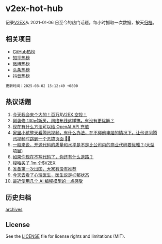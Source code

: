 # v2ex-hot-hub

 记录[V2EX](https://www.v2ex.com/)从 2021-01-06 日至今的热门话题。每小时抓取一次数据，按天[归档](archives)。
 
 ## 相关项目

- [GitHub热榜](https://github.com/lonnyzhang423/github-hot-hub)
- [知乎热榜](https://github.com/lonnyzhang423/zhihu-hot-hub)
- [微博热榜](https://github.com/lonnyzhang423/weibo-hot-hub)
- [头条热榜](https://github.com/lonnyzhang423/toutiao-hot-hub)
- [抖音热榜](https://github.com/lonnyzhang423/douyin-hot-hub)


 `更新时间：2025-08-02 15:12:49 +0800`

## 热议话题

1. [今天我会来个大的！百万$V2EX 空投！](https://www.v2ex.com/t/1149444)
1. [刚装修 130㎡新房，网络布线这样搞，有没有更优解？](https://www.v2ex.com/t/1149318)
1. [现在有什么方法可以给 OpenAI API 充值](https://www.v2ex.com/t/1149303)
1. [家里小孩整天看腾讯视频，有什么办法，在不碰他电脑的情况下，让他访问腾讯视频时跳到一个恶搞页面 😤😤](https://www.v2ex.com/t/1149373)
1. [一般来说，开源代码的质量和水平是不是比公司内的商业代码要优雅？(大型项目)](https://www.v2ex.com/t/1149306)
1. [如果你现在不写代码了，你还有什么退路？](https://www.v2ex.com/t/1149335)
1. [梭哈买了 1m 个$V2EX](https://www.v2ex.com/t/1149420)
1. [准备第一次出国，大家有没有推荐](https://www.v2ex.com/t/1149432)
1. [今天去看了心理医生，医生说是抑郁状态](https://www.v2ex.com/t/1149372)
1. [最近使用几个 AI 编程模型的一点感受](https://www.v2ex.com/t/1149334)

## 历史归档

[archives](archives)

## License

See the [LICENSE](LICENSE) file for license rights and limitations (MIT).
